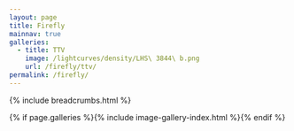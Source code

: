 ```yaml
---
layout: page
title: Firefly
mainnav: true
galleries:
  - title: TTV
    image: /lightcurves/density/LHS\ 3844\ b.png
    url: /firefly/ttv/
permalink: /firefly/
---
```


{% include breadcrumbs.html %}

{% if page.galleries %}{% include image-gallery-index.html %}{% endif %}
